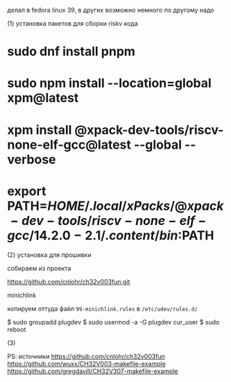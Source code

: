 
делал в fedora linux 39, в других возможно немного по другому надо


(1) установка пакетов для сборки riskv кода

# sudo dnf install pnpm

# sudo npm install --location=global xpm@latest

# xpm install @xpack-dev-tools/riscv-none-elf-gcc@latest --global --verbose

# export PATH=$HOME/.local/xPacks/@xpack-dev-tools/riscv-none-elf-gcc/14.2.0-2.1/.content/bin:$PATH



(2) установка для прошивки 

собираем из проекта 

https://github.com/cnlohr/ch32v003fun.git

minichlink

копируем оттуда файл
`99-minichlink.rules`
в
`/etc/udev/rules.d/`

$ sudo groupadd plugdev
$ sudo usermod -a -G plugdev cur_user
$ sudo reboot

(3)
 





PS:
 источники
https://github.com/cnlohr/ch32v003fun
https://github.com/wuxx/CH32V003-makefile-example
https://github.com/gregdavill/CH32V307-makefile-example

